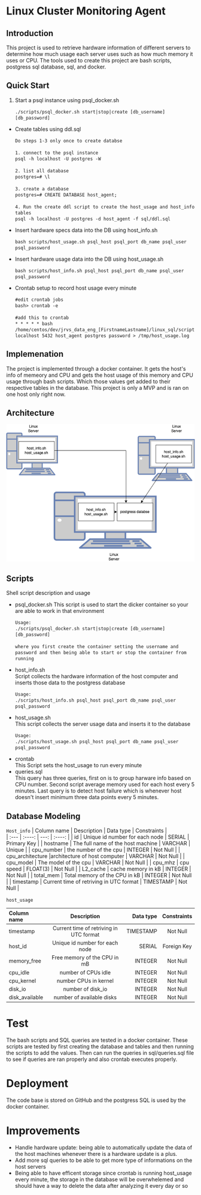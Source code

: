 # Linux Cluster Monitoring Agent

## Introduction
This project is used to retrieve hardware information of different servers to determine how much usage each server uses such as how much memory it uses or CPU. The tools used to create this project are bash scripts, postgress sql database, sql, and docker.

## Quick Start
1. Start a psql instance using psql_docker.sh
    ```
    ./scripts/psql_docker.sh start|stop|create [db_username][db_password]

    ```
- Create tables using ddl.sql
    ```
    Do steps 1-3 only once to create databse

    1. connect to the psql instance
    psql -h localhost -U postgres -W

    2. list all database
    postgres=# \l

    3. create a database
    postgres=# CREATE DATABASE host_agent;

    4. Run the create ddl script to create the host_usage and host_info tables
    psql -h localhost -U postgres -d host_agent -f sql/ddl.sql
    ```
- Insert hardware specs data into the DB using host_info.sh
    ```
    bash scripts/host_usage.sh psql_host psql_port db_name psql_user psql_password
    ```
- Insert hardware usage data into the DB using host_usage.sh
    ```
    bash scripts/host_info.sh psql_host psql_port db_name psql_user psql_password
    ```
- Crontab setup to record host usage every minute
    ```
    #edit crontab jobs
    bash> crontab -e

    #add this to crontab
    * * * * * bash /home/centos/dev/jrvs_data_eng_[FirstnameLastname]/linux_sql/scripts/host_usage.sh localhost 5432 host_agent postgres password > /tmp/host_usage.log
    ```

## Implemenation
The project is implemented through a docker container. It gets the host's info of memeory and CPU and gets the host usage of this memory and CPU usage through bash scripts. Which those values get added to their respective tables in the database. This project is only a MVP and is ran on one host only right now.

## Architecture
![Architecture of the linux/sql project](./assets/architecture.png)

## Scripts
Shell script description and usage
- psql_docker.sh
    This script is used to start the dicker container so your are able to work in that environment
    ```
    Usage:
    ./scripts/psql_docker.sh start|stop|create [db_username][db_password]

    where you first create the container setting the username and password and then being able to start or stop the container from running

    ```
- host_info.sh  
    Script collects the hardware information of the host computer and inserts those data to the postgress database
    ```
    Usage: 
    ./scripts/host_info.sh psql_host psql_port db_name psql_user psql_password
    ```
- host_usage.sh  
    This script collects the server usage data and inserts it to the database
    ```
    Usage: 
    ./scripts/host_usage.sh psql_host psql_port db_name psql_user psql_password
    ```
- crontab  
This Script sets the host_usage to run every minute
- queries.sql   
This query has three queries, first on is to group harware info based on CPU number. Second script average memory used for each host every 5 minutes. Last query is to detect host failure which is whenever host doesn't insert minimum three data points every 5 minutes.

## Database Modeling
`Host_info`
| Column name      | Description | Data type     | Constraints   |  
| :---        |    :----:   |          ---: |  :----:   | 
| id      | Unique id number for each node       | SERIAL   | Primary Key   |
| hostname      | The full name of the host machine       | VARCHAR   | Unique   |
| cpu_number      | the number of the cpu       | INTEGER   | Not Null   |
| cpu_architecture      |architecture of host computer       | VARCHAR   | Not Null   |
| cpu_model      | The model of the cpu       | VARCHAR   | Not Null   |
| cpu_mhz      | cpu speed        | FLOAT(3)   | Not Null   |
| L2_cache      | cache memory in kB      | INTEGER   | Not Null   |
| total_mem      | Total memory of the CPU in kB      | INTEGER   | Not Null   |
| timestamp      | Current time of retriving in UTC format      | TIMESTAMP   | Not Null   |

`host_usage`

| Column name      | Description | Data type     | Constraints   |  
| :---        |    :----:   |          ---: |  :----:   | 
| timestamp      | Current time of retriving in UTC format      | TIMESTAMP   | Not Null   |
| host_id      | Unique id number for each node       | SERIAL   | Foreign Key   |
| memory_free      | Free memory of the CPU in mB       | INTEGER   | Not Null   |
| cpu_idle      | number of CPUs idle      | INTEGER   | Not Null   |
| cpu_kernel      | number CPUs in kernel      | INTEGER   | Not Null   |
| disk_io      | number of disk_io      | INTEGER   | Not Null   |
| disk_available      | number of available disks      | INTEGER   | Not Null   |


# Test

The bash scripts and SQL queries are tested in a docker container. These scripts are tested by first creating the database and tables and then running the scripts to add the values. Then can run the queries in sql/queries.sql file to see if queries are ran properly and also crontab executes properly.

# Deployment
The code base is stored on GitHub and the postgress SQL is used by the docker container.

# Improvements
- Handle hardware update: being able to automatically update the data of the host machines whenever there is a hardware update is a plus.
- Add more sql queries to be able to get more type of informations on the host servers
- Being able to have efficent storage since crontab is running host_usage every minute, the storage in the database will be overwhelemed and should have a way to delete the data after analyzing it every day or so

